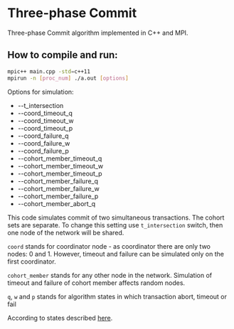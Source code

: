 Three-phase Commit
==================

Three-phase Commit algorithm implemented in C++ and MPI.


How to compile and run:
-----------------------
```bash
mpic++ main.cpp -std=c++11
mpirun -n [proc_num] ./a.out [options]
```

Options for simulation:
 - --t_intersection
 - --coord_timeout_q
 - --coord_timeout_w
 - --coord_timeout_p
 - --coord_failure_q
 - --coord_failure_w
 - --coord_failure_p
 - --cohort_member_timeout_q
 - --cohort_member_timeout_w
 - --cohort_member_timeout_p
 - --cohort_member_failure_q
 - --cohort_member_failure_w
 - --cohort_member_failure_p
 - --cohort_member_abort_q

This code simulates commit of two simultaneous transactions. The cohort sets are separate. To change this setting use
`t_intersection` switch, then one node of the network will be shared.  

`coord` stands for coordinator node - as coordinator there are only two nodes: 0 and 1. However, timeout and failure can
be simulated only on the first coordinator.

`cohort_member` stands for any other node in the network. Simulation of timeout and failure of cohort member affects random nodes. 

`q`, `w` and `p` stands for algorithm states in which transaction abort, timeout or fail 

According to states described [here](http://courses.cs.vt.edu/~cs5204/fall00/distributedDBMS/sreenu/3pc.html).
